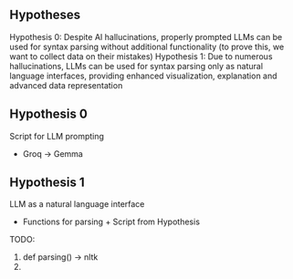 ## Hypotheses

Hypothesis 0: Despite AI hallucinations, properly prompted LLMs can be used for syntax parsing without additional functionality (to prove this, we want to collect data on their mistakes)
Hypothesis 1: Due to numerous hallucinations, LLMs can be used for syntax parsing only as natural language interfaces, providing enhanced visualization, explanation and advanced data representation 

## Hypothesis 0

Script for LLM prompting

- Groq -> Gemma

## Hypothesis 1 

LLM as a natural language interface

- Functions for parsing + Script from Hypothesis

TODO:
1. def parsing() -> nltk
2. 

